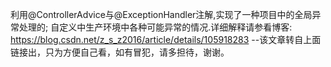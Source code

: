 利用@ControllerAdvice与@ExceptionHandler注解,实现了一种项目中的全局异常处理的;
自定义中生产环境中各种可能异常的情况.详细解释请参看博客:
https://blog.csdn.net/z_s_z2016/article/details/105918283
--该文章转自上面链接出，只为方便自己看，如有冒犯，请多担待，谢谢。